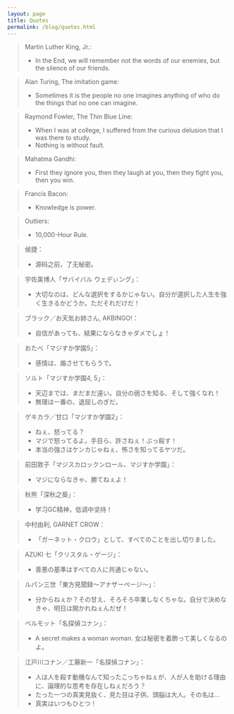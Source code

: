 ```yaml
---
layout: page
title: Quotes
permalink: /blog/quotes.html
---
```


> Martin Luther King, Jr.:<br>
> * In the End, we will remember not the words of our enemies, but the silence of our friends.

> Alan Turing, The imitation game:<br>
> * Sometimes it is the people no one imagines anything of who do the things that no one can imagine.

> Raymond Fowler, The Thin Blue Line:<br>
> * When I was at college, I suffered from the curious delusion that I was there to study.
> * Nothing is without fault.

> Mahatma Gandhi:<br>
> * First they ignore you, then they laugh at you, then they fight you, then you win.

> Francis Bacon:<br>
> * Knowledge is power.

> Outliers:<br>
> * 10,000-Hour Rule.

> 侯捷：<br>
> * 源码之前，了无秘密。

> 宇佐美博人「サバイバル ウェデぃング」：<br>
> * 大切なのは、どんな選択をするかじゃない。自分が選択した人生を強く生きるかどうか。ただそれだけだ！

> ブラック／お天気お姉さん, AKBINGO!：<br>
> * 自信があっても、結果にならなきゃダメでしょ！

> おたべ「マジすか学園5」：<br>
> * 感情は、煽させてもらうで。

> ソルト「マジすか学園4, 5」：<br>
> * 天辺までは、まだまだ遠い。自分の弱さを知る、そして強くなれ！
> * 無理は一番の、退屈しのぎだ。

> ゲキカラ／甘口「マジすか学園2」：<br>
> * ねぇ、怒ってる？
> * マジで怒ってるよ。手目ら、許さねぇ！ぶっ殺す！
> * 本当の強さはケンカじゃねぇ、怖さを知ってるヤツだ。

> 前田敦子「マジスカロックンロール、マジすか学園」：<br>
> * マジにならなきゃ、勝てねぇよ！

> 秋熊「深秋之葵」：<br>
> * 学习GC精神，低调中坚持！

> 中村由利, GARNET CROW：<br>
> * 「ガーネット・クロウ」として、すべてのことを出し切りました。

> AZUKI 七「クリスタル・ゲージ」：<br>
> * 善悪の基準はすべての人に共通じゃない。

> ルパン三世「東方見聞録～アナザーページ～」：<br>
> * 分からねぇか？その甘え、そろそろ卒業しなくちゃな。自分で決めなきゃ、明日は開かれねぇんだぜ！

> ベルモット「名探偵コナン」：<br>
> * A secret makes a woman woman. 女は秘密を着飾って美しくなるのよ。

> 江戸川コナン／工藤新一「名探偵コナン」：<br>
> * 人は人を殺す動機なんて知ったこっちゃねぇが、人が人を助ける理由に、論理的な思考を存在しねぇだろう？
> * たった一つの真実見抜く、見た目は子供、頭脳は大人。その名は…
> * 真実はいつもひとつ！
